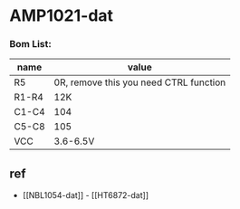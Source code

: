 # AMP1021-dat

### Bom List:

| name  | value                                  |
| ----- | -------------------------------------- |
| R5    | 0R, remove this you need CTRL function |
| R1-R4 | 12K                                    |
| C1-C4 | 104                                    |
| C5-C8 | 105                                    |
| VCC   | 3.6-6.5V                               |

## ref

- [[NBL1054-dat]] - [[HT6872-dat]]
